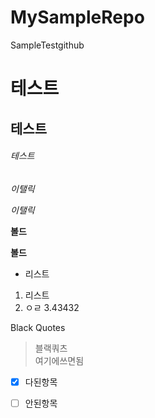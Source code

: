# MySampleRepo
SampleTestgithub

# 테스트
## 테스트
###### 테스트
*이탤릭*

_이탤릭_

__볼드__

__볼드__

 * 리스트
1. 리스트
2. ㅇㄹ
3.43432


Black Quotes
> 블랙쿼츠<br>
> 여기에쓰면됨<br>


- [x] 다된항목
- [ ] 안된항목


